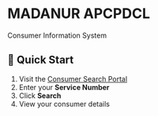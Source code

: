 # MADANUR APCPDCL

Consumer Information System

## 🚀 Quick Start

1. Visit the [Consumer Search Portal](https://script.google.com/macros/s/AKfycbwpuZLHVYbAjFc0n74aKzMwVzm5x4F_q9ofU_M1Iew1k1X488S3h6_harh4O4yXC8d-/exec)
2. Enter your **Service Number**
3. Click **Search**
4. View your consumer details

